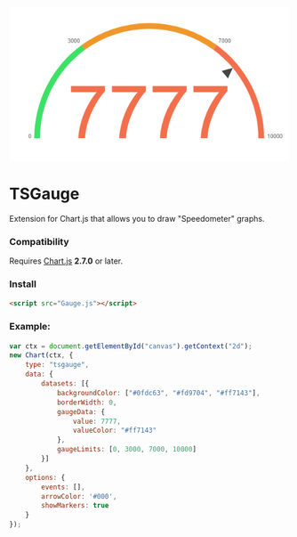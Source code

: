 <div align="center">
    <img src="logo.bmp"/>
</div>

# TSGauge

Extension for Chart.js that allows you to draw "Speedometer" graphs.

### Compatibility
Requires [Chart.js](https://github.com/chartjs/Chart.js/releases) **2.7.0** or later.

### Install
```html
<script src="Gauge.js"></script>
```

### Example:
```js
var ctx = document.getElementById("canvas").getContext("2d");
new Chart(ctx, {
	type: "tsgauge",
	data: {
		datasets: [{
			backgroundColor: ["#0fdc63", "#fd9704", "#ff7143"],
			borderWidth: 0,
			gaugeData: {
				value: 7777,
				valueColor: "#ff7143"
			},
			gaugeLimits: [0, 3000, 7000, 10000]
		}]
	},
	options: {
		events: [],
        arrowColor: '#000',
        showMarkers: true
	}
});
```
